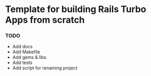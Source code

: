 # Template for building Rails Turbo Apps from scratch

### TODO

* Add docs
* Add Makefile
* Add gems & libs
* Add tests
* Add script for renaming project
